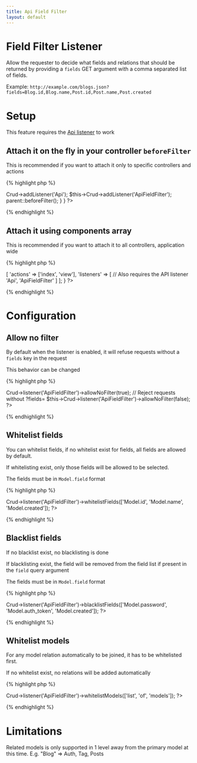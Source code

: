 ```yaml
---
title: Api Field Filter
layout: default
---
```


# Field Filter Listener

Allow the requester to decide what fields and relations that should be returned by providing a
`fields` GET argument with a comma separated list of fields.

Example: `http://example.com/blogs.json?fields=Blog.id,Blog.name,Post.id,Post.name,Post.created`

# Setup

This feature requires the [Api listener]({{site.url}}/docs/listeners/api.html) to work

## Attach it on the fly in your controller `beforeFilter`

This is recommended if you want to attach it only to specific controllers and actions

{% highlight php %}
<?php
class SamplesController extends AppController {

  public function beforeFilter() {
    // Also requires the API listener
    $this->Crud->addListener('Api');
    $this->Crud->addListener('ApiFieldFilter');

    parent::beforeFilter();
  }
}
?>
{% endhighlight %}

## Attach it using components array

This is recommended if you want to attach it to all controllers, application wide

{% highlight php %}
<?php
class SamplesController extends AppController {

  public $components = [
    'RequestHandler',
    'Crud.Crud' => [
      'actions' => ['index', 'view'],
      'listeners' => [
        // Also requires the API listener
        'Api',
        'ApiFieldFilter'
      ]
    ];

}
?>
{% endhighlight %}

# Configuration

## Allow no filter

By default when the listener is enabled, it will refuse requests without a `fields` key in the
request

This behavior can be changed

{% highlight php %}
<?php
// Allow request without ?fields=
$this->Crud->listener('ApiFieldFilter')->allowNoFilter(true);

// Reject requests without ?fields=
$this->Crud->listener('ApiFieldFilter')->allowNoFilter(false);
?>
{% endhighlight %}

## Whitelist fields

You can whitelist fields, if no whitelist exist for fields, all fields are allowed by default.

If whitelisting exist, only those fields will be allowed to be selected.

The fields must be in `Model.field` format

{% highlight php %}
<?php
$this->Crud->listener('ApiFieldFilter')->whitelistFields(['Model.id', 'Model.name', 'Model.created']);
?>
{% endhighlight %}

## Blacklist fields

If no blacklist exist, no blacklisting is done

If blacklisting exist, the field will be removed from the field list if present in the `field` query
argument

The fields must be in `Model.field` format

{% highlight php %}
<?php
$this->Crud->listener('ApiFieldFilter')->blacklistFields(['Model.password', 'Model.auth_token', 'Model.created']);
?>
{% endhighlight %}

## Whitelist models

For any model relation automatically to be joined, it has to be whitelisted first.

If no whitelist exist, no relations will be added automatically

{% highlight php %}
<?php
$this->Crud->listener('ApiFieldFilter')->whitelistModels(['list', 'of', 'models']);
?>
{% endhighlight %}

# Limitations

Related models is only supported in 1 level away from the primary model at this time. E.g. "Blog" =>
Auth, Tag, Posts

